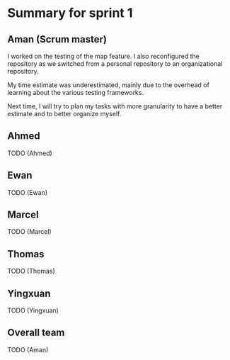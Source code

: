 # Summary for sprint 1

## Aman (Scrum master)

I worked on the testing of the map feature. I also reconfigured the repository as we switched from a personal repository to an organizational repository.

My time estimate was underestimated, mainly due to the overhead of learning about the various testing frameworks.

Next time, I will try to plan my tasks with more granularity to have a better estimate and to better organize myself.


## Ahmed

TODO (Ahmed)


## Ewan

TODO (Ewan)


## Marcel

TODO (Marcel)


## Thomas

TODO (Thomas)


## Yingxuan

TODO (Yingxuan)


## Overall team

TODO (Aman)
